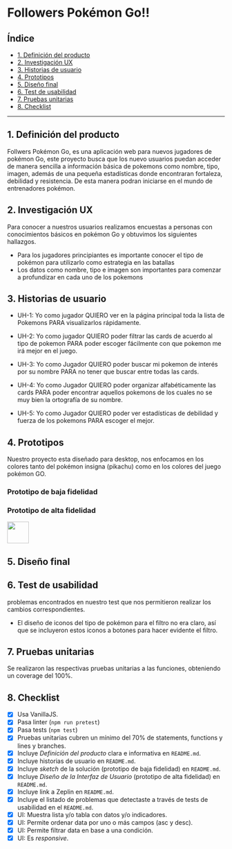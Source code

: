 # Followers Pokémon Go!!

## Índice

* [1. Definición del producto](#1-Definición-del-producto)
* [2. Investigación UX](#2-Investigación-UX)
* [3. Historias de usuario](#3-Historias-de-usuario)
* [4. Prototipos](#4-Prototipos)
* [5. Diseño final](#5-Diseño-final)
* [6. Test de usabilidad](#6-Test-de-usabilidad)
* [7. Pruebas unitarias](#7-Pruebas-unitarias)
* [8. Checklist](#8-Checklist)
***

## 1. Definición del producto

Follwers Pokémon Go, es una aplicación web para nuevos jugadores de pokémon Go, este  proyecto busca que los nuevo usuarios puedan acceder de manera sencilla a información básica de pokemons como nombre, tipo, imagen, además de una pequeña estadísticas donde encontraran fortaleza, debilidad y resistencia. De esta manera podran iniciarse en el mundo de entrenadores pokémon.

## 2. Investigación UX

Para conocer a nuestros usuarios realizamos encuestas a personas con conocimientos básicos en pokémon Go y obtuvimos los siguientes hallazgos.

- Para los jugadores principiantes es importante conocer el tipo de pokémon para utilizarlo como estrategia en las batallas
- Los datos como nombre, tipo e imagen son importantes para comenzar a profundizar en cada uno de los pokemons

## 3. Historias de usuario

* UH-1: Yo como jugador QUIERO ver en la página principal toda la lista de Pokemons PARA           visualizarlos rápidamente.

* UH-2: Yo como jugador QUIERO poder filtrar las cards de acuerdo al tipo de pokemon PARA           poder escoger fácilmente con que pokemon me irá mejor en el juego.

* UH-3: Yo como Jugador QUIERO poder buscar mi pokemon de interés por su nombre PARA no             tener que buscar entre todas las cards.

* UH-4: Yo como Jugador QUIERO poder organizar alfabéticamente las cards PARA poder                 encontrar aquellos pokemons de los cuales no se muy bien la ortografía de su               nombre.  

* UH-5: Yo como Jugador QUIERO poder ver estadísticas de debilidad y fuerza de los pokemons         PARA escoger el mejor.

## 4. Prototipos

Nuestro proyecto esta diseñado para desktop, nos enfocamos en los colores tanto del pokémon insigna (pikachu) como en los colores del juego pokémon GO.


### Prototipo de baja fidelidad


### Prototipo de alta fidelidad

<img src= "http://localhost:5000/" width=50px>

## 5. Diseño final 



## 6. Test de usabilidad

problemas encontrados en nuestro test que nos permitieron realizar los cambios correspondientes.

* El diseño de iconos del tipo de pokémon para el filtro no era claro, así que se             incluyeron estos iconos a botones para hacer evidente el filtro.
 

## 7. Pruebas unitarias

Se realizaron las respectivas pruebas unitarias a las funciones, obteniendo un coverage del 100%.



## 8. Checklist

* [x] Usa VanillaJS.
* [X] Pasa linter (`npm run pretest`)
* [X] Pasa tests (`npm test`)
* [X] Pruebas unitarias cubren un mínimo del 70% de statements, functions y
  lines y branches.
* [X] Incluye _Definición del producto_ clara e informativa en `README.md`.
* [X] Incluye historias de usuario en `README.md`.
* [X] Incluye _sketch_ de la solución (prototipo de baja fidelidad) en
  `README.md`.
* [X] Incluye _Diseño de la Interfaz de Usuario_ (prototipo de alta fidelidad)
  en `README.md`.
* [X] Incluye link a Zeplin en `README.md`.
* [X] Incluye el listado de problemas que detectaste a través de tests de
  usabilidad en el `README.md`.
* [X] UI: Muestra lista y/o tabla con datos y/o indicadores.
* [X] UI: Permite ordenar data por uno o más campos (asc y desc).
* [X] UI: Permite filtrar data en base a una condición.
* [X] UI: Es _responsive_.
